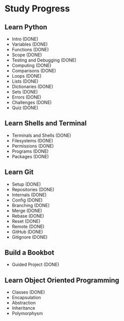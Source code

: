 # Study Progress

## Learn Python

- Intro (DONE)
- Variables (DONE)
- Functions (DONE)
- Scope (DONE)
- Testing and Debugging (DONE)
- Computing (DONE)
- Comparisons (DONE)
- Loops (DONE)
- Lists (DONE)
- Dictionaries (DONE)
- Sets (DONE)
- Errors (DONE)
- Challenges (DONE)
- Quiz (DONE)

## Learn Shells and Terminal

- Terminals and Shells (DONE)
- Filesystems (DONE)
- Permissions (DONE)
- Programs (DONE)
- Packages (DONE)

## Learn Git

- Setup (DONE)
- Repositories (DONE)
- Internals (DONE)
- Config (DONE)
- Branching (DONE)
- Merge (DONE)
- Rebase (DONE)
- Reset (DONE)
- Remote (DONE)
- GitHub (DONE)
- Gitignore (DONE)

## Build a Bookbot

- Guided Project (DONE)

## Learn Object Oriented Programming

- Classes (DONE)
- Encapsulation
- Abstraction
- Inheritance
- Polymorphysm


